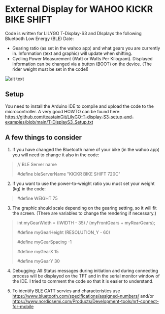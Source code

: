 # External Display for WAHOO KICKR BIKE SHIFT
Code is written for LILYGO T-Display-S3 and DIsplays the following Bluetooth Low Energy (BLE) Date:

- Gearing ratio (as set in the wahoo app) and what gears you are currently in. Information (text and graphic) will update when shifting.
- Cycling Power Measurement (Watt or Watts Per Kilogram). Displayed information can be changed via a button (BOOT) on the device. (The rider weight must be set in the code!)

![alt text](/wahoo-kickr-bike-shift-display/wahoo-kickr-bike-shift-display.jpeg)

## Setup
You need to install the Arduino IDE to compile and upload the code to the microcontroller. A very good HOWTO can be found here:
https://github.com/teastainGit/LilyGO-T-display-S3-setup-and-examples/blob/main/T-DisplayS3_Setup.txt

## A few things to consider

1. If you have changed the Bluetooth name of your bike (in the wahoo app) you will need to change it also in the code:

> // BLE Server name
> 
> #define bleServerName "KICKR BIKE SHIFT 720C"


2. If you want to use the power-to-weight ratio you must set your weight (kg) in the code:

> #define WEIGHT 75


3. The graphic should scale depending on the gearing setting, so it will fit the screen. (There are variables to change the rendering if necessary.)

> int myGearWidth = (IWIDTH - 35) / (myFrontGears + myRearGears);
> 
> #define myGearHeight (RESOLUTION_Y - 60)
> 
> #define myGearSpacing -1
> 
> #define myGearX 15
> 
> #define myGearY 30


4. Debugging: All Status messages during initiation and during connecting process will be displayed on the TFT and in the serial monitor window of the IDE. I tried to comment the code so that it is easier to understand.

5. To identify BLE GATT servies and characteristics use https://www.bluetooth.com/specifications/assigned-numbers/ and/or https://www.nordicsemi.com/Products/Development-tools/nrf-connect-for-mobile
